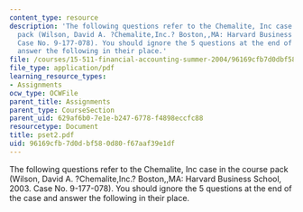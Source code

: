 ```yaml
---
content_type: resource
description: 'The following questions refer to the Chemalite, Inc case in the course
  pack (Wilson, David A. ?Chemalite,Inc.? Boston,,MA: Harvard Business School, 2003.
  Case No. 9-177-078). You should ignore the 5 questions at the end of the case and
  answer the following in their place.'
file: /courses/15-511-financial-accounting-summer-2004/96169cfb7d0dbf580d80f67aaf39e1df_pset2.pdf
file_type: application/pdf
learning_resource_types:
- Assignments
ocw_type: OCWFile
parent_title: Assignments
parent_type: CourseSection
parent_uid: 629af6b0-7e1e-b247-6778-f4898eccfc88
resourcetype: Document
title: pset2.pdf
uid: 96169cfb-7d0d-bf58-0d80-f67aaf39e1df
---
```

The following questions refer to the Chemalite, Inc case in the course pack (Wilson, David A. ?Chemalite,Inc.? Boston,,MA: Harvard Business School, 2003. Case No. 9-177-078). You should ignore the 5 questions at the end of the case and answer the following in their place.

